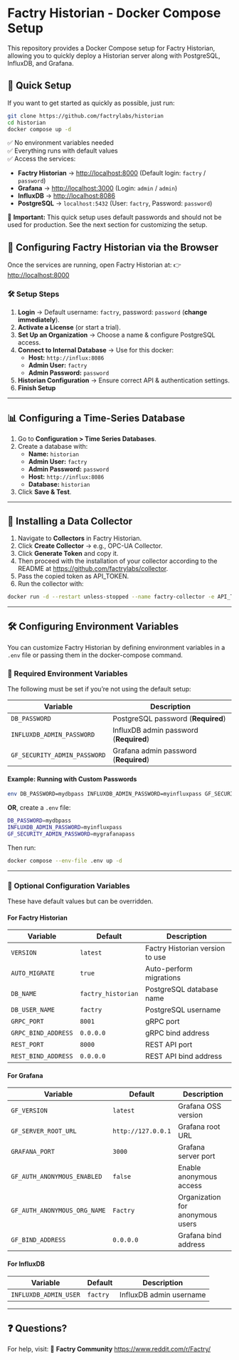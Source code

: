 # Factry Historian - Docker Compose Setup

This repository provides a Docker Compose setup for Factry Historian, allowing you to quickly deploy a Historian server along with PostgreSQL, InfluxDB, and Grafana.

## 🚀 Quick Setup

If you want to get started as quickly as possible, just run:

```sh
git clone https://github.com/factrylabs/historian
cd historian
docker compose up -d
```

✅ No environment variables needed  
✅ Everything runs with default values  
✅ Access the services:
- **Factry Historian** → [http://localhost:8000](http://localhost:8000) (Default login: `factry` / `password`)
- **Grafana** → [http://localhost:3000](http://localhost:3000) (Login: `admin` / `admin`)
- **InfluxDB** → [http://localhost:8086](http://localhost:8086) 
- **PostgreSQL** → `localhost:5432` (User: `factry`, Password: `password`)

🚨 **Important:**
This quick setup uses default passwords and should not be used for production. See the next section for customizing the setup.

## 🔧 Configuring Factry Historian via the Browser

Once the services are running, open Factry Historian at:
👉 [http://localhost:8000](http://localhost:8000)

### 🛠 Setup Steps

1. **Login** → Default username: `factry`, password: `password` (**change immediately**).
2. **Activate a License** (or start a trial).
3. **Set Up an Organization** → Choose a name & configure PostgreSQL access.
4. **Connect to Internal Database** → Use for this docker:
   - **Host:** `http://influx:8086`
   - **Admin User:** `factry`
   - **Admin Password:** `password`
5. **Historian Configuration** → Ensure correct API & authentication settings.
6. **Finish Setup** 

---

## 📊 Configuring a Time-Series Database

1. Go to **Configuration > Time Series Databases**.
2. Create a database with:
   - **Name:** `historian`
   - **Admin User:** `factry`
   - **Admin Password:** `password`
   - **Host:** `http://influx:8086`
   - **Database:** `historian`
3. Click **Save & Test**.

---

## 📡 Installing a Data Collector

1. Navigate to **Collectors** in Factry Historian.
2. Click **Create Collector** → e.g., OPC-UA Collector.
3. Click **Generate Token** and copy it.
4. Then proceed with the installation of your collector according to the README at https://github.com/factrylabs/collector. 
5. Pass the copied token as API_TOKEN.
6. Run the collector with:

```sh
docker run -d --restart unless-stopped --name factry-collector -e API_TOKEN=<API_TOKEN> -e PRODUCT=opc-ua ghcr.io/factrylabs/collector:latest
```

---

## 🛠 Configuring Environment Variables

You can customize Factry Historian by defining environment variables in a `.env` file or passing them in the docker-compose command.

### 🔹 Required Environment Variables

The following must be set if you’re not using the default setup:

| Variable | Description |
|----------|-------------|
| `DB_PASSWORD` | PostgreSQL password (**Required**) |
| `INFLUXDB_ADMIN_PASSWORD` | InfluxDB admin password (**Required**) |
| `GF_SECURITY_ADMIN_PASSWORD` | Grafana admin password (**Required**) |

#### Example: Running with Custom Passwords

```sh
env DB_PASSWORD=mydbpass INFLUXDB_ADMIN_PASSWORD=myinfluxpass GF_SECURITY_ADMIN_PASSWORD=mygrafanapass docker compose up -d
```

**OR**, create a `.env` file:

```sh
DB_PASSWORD=mydbpass
INFLUXDB_ADMIN_PASSWORD=myinfluxpass
GF_SECURITY_ADMIN_PASSWORD=mygrafanapass
```

Then run:

```sh
docker compose --env-file .env up -d
```

---

### 🔹 Optional Configuration Variables

These have default values but can be overridden.

#### **For Factry Historian**

| Variable | Default | Description |
|----------|---------|-------------|
| `VERSION` | `latest` | Factry Historian version to use |
| `AUTO_MIGRATE` | `true` | Auto-perform migrations |
| `DB_NAME` | `factry_historian` | PostgreSQL database name |
| `DB_USER_NAME` | `factry` | PostgreSQL username |
| `GRPC_PORT` | `8001` | gRPC port |
| `GRPC_BIND_ADDRESS` | `0.0.0.0` | gRPC bind address |
| `REST_PORT` | `8000` | REST API port |
| `REST_BIND_ADDRESS` | `0.0.0.0` | REST API bind address |

#### **For Grafana**

| Variable | Default | Description |
|----------|---------|-------------|
| `GF_VERSION` | `latest` | Grafana OSS version |
| `GF_SERVER_ROOT_URL` | `http://127.0.0.1` | Grafana root URL |
| `GRAFANA_PORT` | `3000` | Grafana server port |
| `GF_AUTH_ANONYMOUS_ENABLED` | `false` | Enable anonymous access |
| `GF_AUTH_ANONYMOUS_ORG_NAME` | `Factry` | Organization for anonymous users |
| `GF_BIND_ADDRESS` | `0.0.0.0` | Grafana bind address |

#### **For InfluxDB**

| Variable | Default | Description |
|----------|---------|-------------|
| `INFLUXDB_ADMIN_USER` | `factry` | InfluxDB admin username |


---

## ❓ Questions?

For help, visit:
📌 **Factry Community**  https://www.reddit.com/r/Factry/


